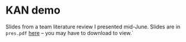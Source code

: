 # KAN demo

Slides from a team literature review I presented mid-June. Slides are in `pres.pdf` [here](pres.pdf) – you may have to download to view.`

